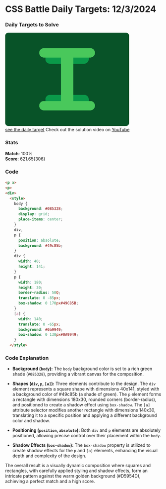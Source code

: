 # CSS Battle Daily Targets: 12/3/2024

### Daily Targets to Solve

![picture of daily target](./images/12.png)  
[see the daily target](https://cssbattle.dev/play/ejj8M1KWrbENgxA6BYtm)
Check out the solution video on [YouTube](https://www.youtube.com/watch?v=5sbXFCIsddc)

### Stats

**Match**: 100%  
**Score**: 621.65{306}

### Code

```html
<p a>
<p>
<div>
  <style>
    body {
      background: #085328;
      display: grid;
      place-items: center;
    }
    div,
    p {
      position: absolute;
      background: #49c85b;
    }
    div {
      width: 40;
      height: 141;
    }
    p {
      width: 180;
      height: 30;
      border-radius: 50Q;
      translate: 0 -85px;
      box-shadow: 0 170px#49C85B;
    }
    [a] {
      width: 140;
      translate: 0 -65px;
      background: #0a9949;
      box-shadow: 0 130px#0A9949;
    }
  </style>
```

### Code Explanation

- **Background (`body`):** The `body` background color is set to a rich green shade (`#085328`), providing a vibrant canvas for the composition.

- **Shapes (`div`, `p`, `[a]`):** Three elements contribute to the design. The `div` element represents a square shape with dimensions 40x141, styled with a background color of #49c85b (a shade of green). The `p` element forms a rectangle with dimensions 180x30, rounded corners (border-radius), and positioned to create a shadow effect using `box-shadow`. The `[a]` attribute selector modifies another rectangle with dimensions 140x30, translating it to a specific position and applying a different background color and shadow.

- **Positioning (`position`, `absolute`):** Both `div` and `p` elements are absolutely positioned, allowing precise control over their placement within the `body`.

- **Shadow Effects (`box-shadow`):** The `box-shadow` property is utilized to create shadow effects for the `p` and `[a]` elements, enhancing the visual depth and complexity of the design.

The overall result is a visually dynamic composition where squares and rectangles, with carefully applied styling and shadow effects, form an intricate pattern against the warm golden background (#D5954D), achieving a perfect match and a high score.
